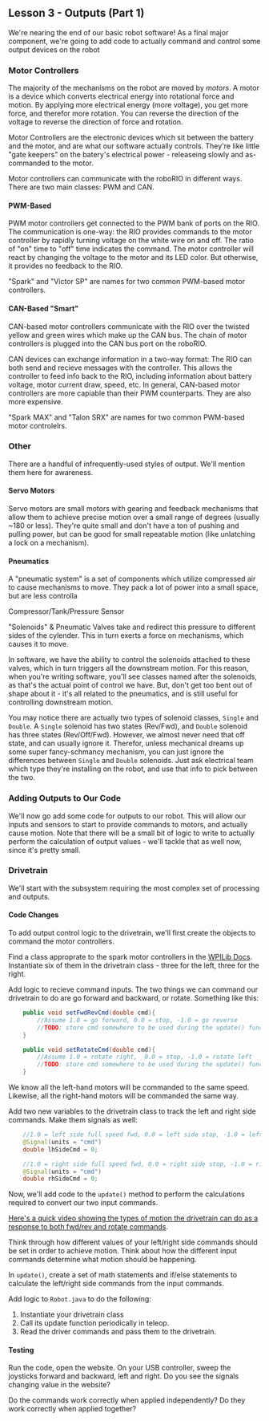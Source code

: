 ## Lesson 3 - Outputs (Part 1)

We're nearing the end of our basic robot software! As a final major component, we're going to add code to actually command and control some output devices on the robot

### Motor Controllers

The majority of the mechanisms on the robot are moved by _motors_. A motor is a device which converts electrical energy into rotational force and motion. By applying more electrical energy (more voltage), you get more force, and therefor more rotation. You can reverse the direction of the voltage to reverse the direction of force and rotation.

Motor Controllers are the electronic devices which sit between the battery and the motor, and are what our software actually controls. They're like little "gate keepers" on the batery's electrical power - releaseing slowly and as-commanded to the motor.

Motor controllers can communicate with the roboRIO in different ways. There are two main classes: PWM and CAN.

#### PWM-Based 

PWM motor controllers get connected to the PWM bank of ports on the RIO. The communication is one-way: the RIO provides commands to the motor controller by rapidly turning voltage on the white wire on and off. The ratio of "on" time to "off" time indicates the command. The motor controller will react by changing the voltage to the motor and its LED color. But otherwise, it provides no feedback to the RIO.

"Spark" and "Victor SP" are names for two common PWM-based motor controllers.

#### CAN-Based "Smart" 

CAN-based motor controllers communicate with the RIO over the twisted yellow and green wires which make up the CAN bus. The chain of motor controllers is plugged into the CAN bus port on the roboRIO.

CAN devices can exchange information in a two-way format: The RIO can both send and recieve messages with the controller. This allows the controller to feed info back to the RIO, including information about battery voltage, motor current draw, speed, etc. In general, CAN-based motor controllers are more capiable than their PWM counterparts. They are also more expensive.

"Spark MAX" and "Talon SRX" are names for two common PWM-based motor controlelrs. 

### Other

There are a handful of infrequently-used styles of output. We'll mention them here for awareness.

#### Servo Motors

Servo motors are small motors with gearing and feedback mechanisms that allow them to achieve precise motion over a small range of degrees (usually ~180 or less). They're quite small and don't have a ton of pushing and pulling power, but can be good for small repeatable motion (like unlatching a lock on a mechanism).

#### Pneumatics

A "pneumatic system" is a set of components which utilize compressed air to cause mechanisms to move. They pack a lot of power into a small space, but are less controlla

Compressor/Tank/Pressure Sensor

"Solenoids" & Pneumatic Valves take and redirect this pressure to different sides of the cylender. This in turn exerts a force on mechanisms, which causes it to move.

In software, we have the ability to control the solenoids attached to these valves, which in turn triggers all the downstream motion. For this reason, when you're writing software, you'll see classes named after the solenoids, as that's the actual point of control we have. But, don't get too bent out of shape about it - it's all related to the pneumatics, and is still useful for controlling downstream motion.


You may notice there are actually two types of solenoid classes, `Single` and `Double`. A `Single` solenoid has two states (Rev/Fwd), and `Double` solenoid has three states (Rev/Off/Fwd). However, we almost never need that off state, and can usually ignore it. Therefor, unless mechanical dreams up some super fancy-schmancy mechanism, you can just ignore the differences between `Single` and `Double` solenoids. Just ask electrical team which type they're installing on the robot, and use that info to pick between the two.

### Adding Outputs to Our Code

We'll now go add some code for outputs to our robot. This will allow our inputs and sensors to start to provide commands to motors, and actually cause motion. Note that there will be a small bit of logic to write to actually perform the calculation of output values - we'll tackle that as well now, since it's pretty small.

### Drivetrain

We'll start with the subsystem requiring the most complex set of processing and outputs.

#### Code Changes

To add output control logic to the drivetrain, we'll first create the objects to command the motor controllers.

Find a class approprate to the spark motor controllers in the [WPILib Docs](https://first.wpi.edu/FRC/roborio/release/docs/java/). Instantiate six of them in the drivetrain class - three for the left, three for the right.

Add logic to recieve command inputs. The two things we can command our drivetrain to do are go forward and backward, or rotate. Something like this:

```java
    public void setFwdRevCmd(double cmd){
        //Assume 1.0 = go forward, 0.0 = stop, -1.0 = go reverse
        //TODO: store cmd somewhere to be used during the update() function
    }

    public void setRotateCmd(double cmd){
        //Assume 1.0 = rotate right,  0.0 = stop, -1.0 = rotate left
        //TODO: store cmd somewhere to be used during the update() function
    }
```

We know all the left-hand motors will be commanded to the same speed. Likewise, all the right-hand motors will be commanded the same way.

Add two new variables to the drivetrain class to track the left and right side commands. Make them signals as well:

```java
    //1.0 = left side full speed fwd, 0.0 = left side stop, -1.0 = left side full speed reverse
    @Signal(units = "cmd")
    double lhSideCmd = 0; 

    //1.0 = right side full speed fwd, 0.0 = right side stop, -1.0 = right side full speed reverse
    @Signal(units = "cmd")
    double rhSideCmd = 0;
```

Now, we'll add code to the `update()` method to perform the calculations required to convert our two input commands.

[Here's a quick video showing the types of motion the drivetrain can do as a response to both fwd/rev and rotate commands](https://www.youtube.com/watch?v=UCY77DnNxvA).

Think through how different values of your left/right side commands should be set in order to achieve motion. Think about how the different input commands determine what motion should be happening.

In `update()`, create a set of math statements and if/else statements to calculate the left/right side commands from the input commands.

Add logic to `Robot.java` to do the following:

1. Instantiate your drivetrain class
2. Call its update function periodically in teleop.
3. Read the driver commands and pass them to the drivetrain.

#### Testing

Run the code, open the website. On your USB controller, sweep the joysticks forward and backward, left and right. Do you see the signals changing value in the website?

Do the commands work correctly when applied independently? Do they work correctly when applied together?



